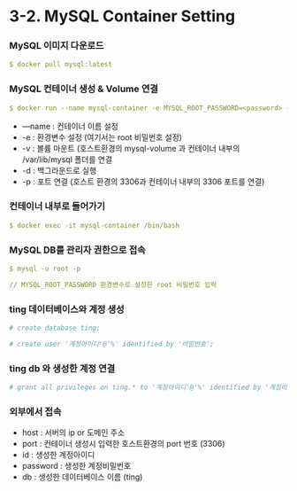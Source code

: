 # 3-2. MySQL Container Setting

### MySQL 이미지 다운로드

```yaml
$ docker pull mysql:latest
```

### MySQL 컨테이너 생성 & Volume 연결

```yaml
$ docker run --name mysql-container -e MYSQL_ROOT_PASSWORD=<password> -v mysql-volume:/var/lib/mysql -d -p 3306:3306 mysql:latest
```

- —name : 컨테이너 이름 설정
- -e : 환경변수 설정 (여기서는 root 비밀번호 설정)
- -v : 볼륨 마운트 (호스트환경의 mysql-volume 과 컨테이너 내부의 /var/lib/mysql 폴더를 연결
- -d : 백그라운드로 실행
- -p : 포트 연결 (호스트 환경의 3306과 컨테이너 내부의 3306 포트를 연결)

### 컨테이너 내부로 들어가기

```yaml
$ docker exec -it mysql-container /bin/bash
```

### MySQL DB를 관리자 권한으로 접속

```yaml
$ mysql -u root -p

// MYSQL_ROOT_PASSWORD 환경변수로 설정한 root 비밀번호 입력
```

### ting 데이터베이스와 계정 생성

```bash
# create database ting;

# create user '계정아이디'@'%' identified by '비밀번호';
```

### ting db 와 생성한 계정 연결

```bash
# grant all privileges on ting.* to '계정아이디'@'%' identified by '계정비밀번호'
```

### 외부에서 접속

- host : 서버의 ip or 도메인 주소
- port : 컨테이너 생성시 입력한 호스트환경의 port 번호 (3306)
- id : 생성한 계정아이디
- password : 생성한 계정비밀번호
- db : 생성한 데이터베이스 이름 (ting)